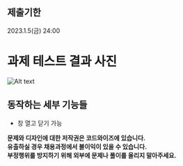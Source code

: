 ## 제출기한

2023.1.5(금) 24:00

# 과제 테스트 결과 사진

![Alt text](image.png)

## 동작하는 세부 기능들

- 창 열고 닫기 가능

**문제와 디자인에 대한 저작권은 코드와이즈에 있습니다.**<br/>
**유출하실 경우 채용과정에서 불이익이 있을 수 있습니다.**<br/>
**부정행위를 방지하기 위해 외부에 문제나 풀이를 올리지 말아주세요.**<br/>
